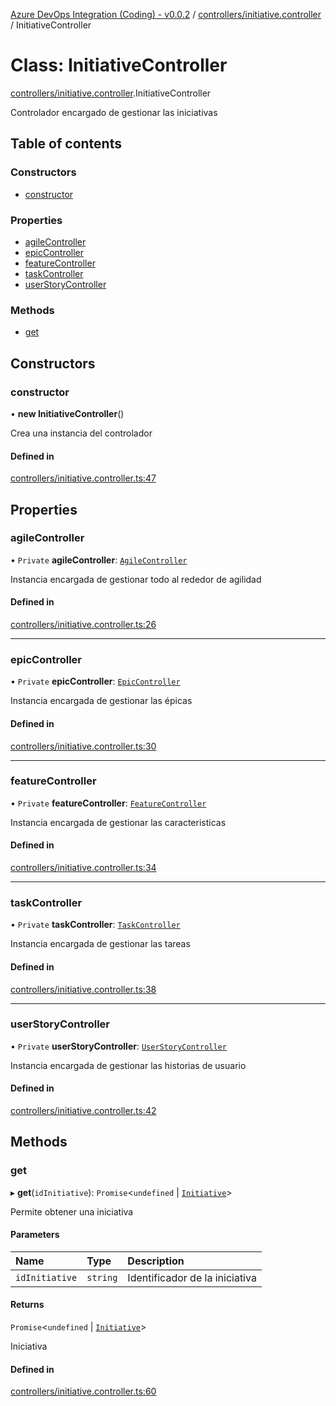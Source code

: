 [Azure DevOps Integration (Coding) - v0.0.2](../README.md) / [controllers/initiative.controller](../modules/controllers_initiative_controller.md) / InitiativeController

# Class: InitiativeController

[controllers/initiative.controller](../modules/controllers_initiative_controller.md).InitiativeController

Controlador encargado de gestionar las iniciativas

## Table of contents

### Constructors

- [constructor](controllers_initiative_controller.InitiativeController.md#constructor)

### Properties

- [agileController](controllers_initiative_controller.InitiativeController.md#agilecontroller)
- [epicController](controllers_initiative_controller.InitiativeController.md#epiccontroller)
- [featureController](controllers_initiative_controller.InitiativeController.md#featurecontroller)
- [taskController](controllers_initiative_controller.InitiativeController.md#taskcontroller)
- [userStoryController](controllers_initiative_controller.InitiativeController.md#userstorycontroller)

### Methods

- [get](controllers_initiative_controller.InitiativeController.md#get)

## Constructors

### constructor

• **new InitiativeController**()

Crea una instancia del controlador

#### Defined in

[controllers/initiative.controller.ts:47](https://github.com/jeysgar1/azure-devops-api-kms/blob/c1ba83d/src/controllers/initiative.controller.ts#L47)

## Properties

### agileController

• `Private` **agileController**: [`AgileController`](controllers_agile_controller.AgileController.md)

Instancia encargada de gestionar todo al rededor de agilidad

#### Defined in

[controllers/initiative.controller.ts:26](https://github.com/jeysgar1/azure-devops-api-kms/blob/c1ba83d/src/controllers/initiative.controller.ts#L26)

___

### epicController

• `Private` **epicController**: [`EpicController`](controllers_epic_controller.EpicController.md)

Instancia encargada de gestionar las épicas

#### Defined in

[controllers/initiative.controller.ts:30](https://github.com/jeysgar1/azure-devops-api-kms/blob/c1ba83d/src/controllers/initiative.controller.ts#L30)

___

### featureController

• `Private` **featureController**: [`FeatureController`](controllers_feature_controller.FeatureController.md)

Instancia encargada de gestionar las caracteristicas

#### Defined in

[controllers/initiative.controller.ts:34](https://github.com/jeysgar1/azure-devops-api-kms/blob/c1ba83d/src/controllers/initiative.controller.ts#L34)

___

### taskController

• `Private` **taskController**: [`TaskController`](controllers_task_controller.TaskController.md)

Instancia encargada de gestionar las tareas

#### Defined in

[controllers/initiative.controller.ts:38](https://github.com/jeysgar1/azure-devops-api-kms/blob/c1ba83d/src/controllers/initiative.controller.ts#L38)

___

### userStoryController

• `Private` **userStoryController**: [`UserStoryController`](controllers_userStory_controller.UserStoryController.md)

Instancia encargada de gestionar las historias de usuario

#### Defined in

[controllers/initiative.controller.ts:42](https://github.com/jeysgar1/azure-devops-api-kms/blob/c1ba83d/src/controllers/initiative.controller.ts#L42)

## Methods

### get

▸ **get**(`idInitiative`): `Promise`<`undefined` \| [`Initiative`](models_agile_initiative.Initiative.md)\>

Permite obtener una iniciativa

#### Parameters

| Name | Type | Description |
| :------ | :------ | :------ |
| `idInitiative` | `string` | Identificador de la iniciativa |

#### Returns

`Promise`<`undefined` \| [`Initiative`](models_agile_initiative.Initiative.md)\>

Iniciativa

#### Defined in

[controllers/initiative.controller.ts:60](https://github.com/jeysgar1/azure-devops-api-kms/blob/c1ba83d/src/controllers/initiative.controller.ts#L60)

